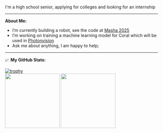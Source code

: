 I'm a high school senior, applying for colleges and looking for an internship

---

**About Me:**

- I’m currently building a robot, see the code at [Masha 2025](https://github.com/milwaukeecybercheese/masha2025)
- I’m working on training a machine learning model for Coral which will be used in [Photonvision](https://github.com/photonvision/photonvision)
- Ask me about anything, I am happy to help;

---

📈 **My GitHub Stats:**

<p>
  
[![trophy](https://github-profile-trophy.vercel.app/?username=Sam948-byte&theme=darcula&no-bg=true&no-frame=true&column=3&margin-w=15&margin-h=15)](https://github.com/ryo-ma/github-profile-trophy)
  <br>
  <img height="180em" src="https://github-readme-stats.vercel.app/api?username=Sam948-byte&show_icons=true&hide_border=true&&count_private=true&include_all_commits=true&theme=darcula" />
  <img height="180em" src="https://github-readme-stats.vercel.app/api/top-langs/?username=Sam948-byte&show_icons=true&hide_border=true&layout=compact&langs_count=8&theme=darcula"/>

</p>
